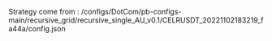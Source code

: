 Strategy come from : /configs/DotCom/pb-configs-main/recursive_grid/recursive_single_AU_v0.1/CELRUSDT_20221102183219_fa44a/config.json